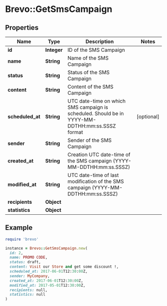 # Brevo::GetSmsCampaign

## Properties

| Name | Type | Description | Notes |
| ---- | ---- | ----------- | ----- |
| **id** | **Integer** | ID of the SMS Campaign |  |
| **name** | **String** | Name of the SMS Campaign |  |
| **status** | **String** | Status of the SMS Campaign |  |
| **content** | **String** | Content of the SMS Campaign |  |
| **scheduled_at** | **String** | UTC date-time on which SMS campaign is scheduled. Should be in YYYY-MM-DDTHH:mm:ss.SSSZ format | [optional] |
| **sender** | **String** | Sender of the SMS Campaign |  |
| **created_at** | **String** | Creation UTC date-time of the SMS campaign (YYYY-MM-DDTHH:mm:ss.SSSZ) |  |
| **modified_at** | **String** | UTC date-time of last modification of the SMS campaign (YYYY-MM-DDTHH:mm:ss.SSSZ) |  |
| **recipients** | **Object** |  |  |
| **statistics** | **Object** |  |  |

## Example

```ruby
require 'brevo'

instance = Brevo::GetSmsCampaign.new(
  id: 2,
  name: PROMO CODE,
  status: draft,
  content: Visit our Store and get some discount !,
  scheduled_at: 2017-06-01T12:30:00Z,
  sender: MyCompany,
  created_at: 2017-06-01T12:30:00Z,
  modified_at: 2017-05-01T12:30:00Z,
  recipients: null,
  statistics: null
)
```

